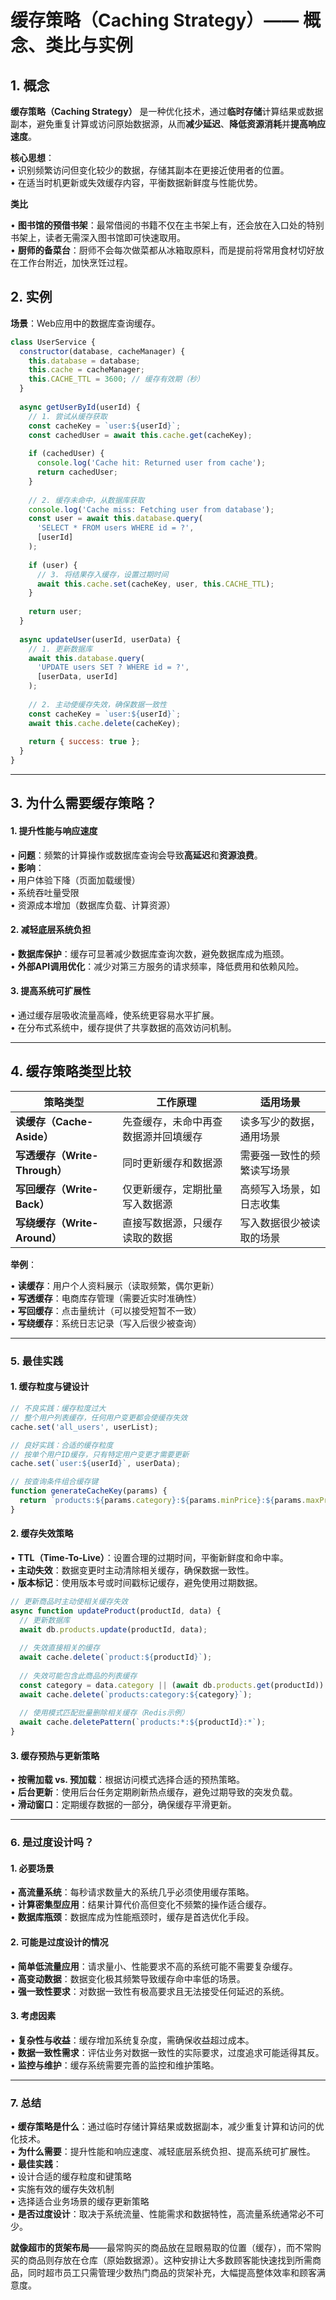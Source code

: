 # **缓存策略（Caching Strategy）—— 概念、类比与实例**

## **1. 概念**
**缓存策略（Caching Strategy）** 是一种优化技术，通过**临时存储**计算结果或数据副本，避免重复计算或访问原始数据源，从而**减少延迟**、**降低资源消耗**并**提高响应速度**。  


**核心思想**：  
  • 识别频繁访问但变化较少的数据，存储其副本在更接近使用者的位置。  
  • 在适当时机更新或失效缓存内容，平衡数据新鲜度与性能优势。  


**类比**

  • **图书馆的预借书架**：最常借阅的书籍不仅在主书架上有，还会放在入口处的特别书架上，读者无需深入图书馆即可快速取用。  
  • **厨师的备菜台**：厨师不会每次做菜都从冰箱取原料，而是提前将常用食材切好放在工作台附近，加快烹饪过程。  

## **2. 实例**
**场景**：Web应用中的数据库查询缓存。  

```javascript
class UserService {
  constructor(database, cacheManager) {
    this.database = database;
    this.cache = cacheManager;
    this.CACHE_TTL = 3600; // 缓存有效期（秒）
  }
  
  async getUserById(userId) {
    // 1. 尝试从缓存获取
    const cacheKey = `user:${userId}`;
    const cachedUser = await this.cache.get(cacheKey);
    
    if (cachedUser) {
      console.log('Cache hit: Returned user from cache');
      return cachedUser;
    }
    
    // 2. 缓存未命中，从数据库获取
    console.log('Cache miss: Fetching user from database');
    const user = await this.database.query(
      'SELECT * FROM users WHERE id = ?', 
      [userId]
    );
    
    if (user) {
      // 3. 将结果存入缓存，设置过期时间
      await this.cache.set(cacheKey, user, this.CACHE_TTL);
    }
    
    return user;
  }
  
  async updateUser(userId, userData) {
    // 1. 更新数据库
    await this.database.query(
      'UPDATE users SET ? WHERE id = ?',
      [userData, userId]
    );
    
    // 2. 主动使缓存失效，确保数据一致性
    const cacheKey = `user:${userId}`;
    await this.cache.delete(cacheKey);
    
    return { success: true };
  }
}
```

---


## **3. 为什么需要缓存策略？**

#### **1. 提升性能与响应速度**
• **问题**：频繁的计算操作或数据库查询会导致**高延迟**和**资源浪费**。  
• **影响**：  
  • 用户体验下降（页面加载缓慢）  
  • 系统吞吐量受限  
  • 资源成本增加（数据库负载、计算资源）  

#### **2. 减轻底层系统负担**
• **数据库保护**：缓存可显著减少数据库查询次数，避免数据库成为瓶颈。  
• **外部API调用优化**：减少对第三方服务的请求频率，降低费用和依赖风险。  

#### **3. 提高系统可扩展性**
• 通过缓存层吸收流量高峰，使系统更容易水平扩展。  
• 在分布式系统中，缓存提供了共享数据的高效访问机制。  

---

## **4. 缓存策略类型比较**
| 策略类型 | 工作原理 | 适用场景 |
|---------|----------|---------|
| **读缓存（Cache-Aside）** | 先查缓存，未命中再查数据源并回填缓存 | 读多写少的数据，通用场景 |
| **写透缓存（Write-Through）** | 同时更新缓存和数据源 | 需要强一致性的频繁读写场景 |
| **写回缓存（Write-Back）** | 仅更新缓存，定期批量写入数据源 | 高频写入场景，如日志收集 |
| **写绕缓存（Write-Around）** | 直接写数据源，只缓存读取的数据 | 写入数据很少被读取的场景 |

**举例**：

• **读缓存**：用户个人资料展示（读取频繁，偶尔更新）  
• **写透缓存**：电商库存管理（需要近实时准确性）  
• **写回缓存**：点击量统计（可以接受短暂不一致）  
• **写绕缓存**：系统日志记录（写入后很少被查询）  

---

### **5. 最佳实践**
#### **1. 缓存粒度与键设计**
```javascript
// 不良实践：缓存粒度过大
// 整个用户列表缓存，任何用户变更都会使缓存失效
cache.set('all_users', userList);

// 良好实践：合适的缓存粒度
// 按单个用户ID缓存，只有特定用户变更才需要更新
cache.set(`user:${userId}`, userData);

// 按查询条件组合缓存键
function generateCacheKey(params) {
  return `products:${params.category}:${params.minPrice}:${params.maxPrice}:${params.page}`;
}
```

#### **2. 缓存失效策略**
• **TTL（Time-To-Live）**：设置合理的过期时间，平衡新鲜度和命中率。  
• **主动失效**：数据变更时主动清除相关缓存，确保数据一致性。  
• **版本标记**：使用版本号或时间戳标记缓存，避免使用过期数据。  

```javascript
// 更新商品时主动使相关缓存失效
async function updateProduct(productId, data) {
  // 更新数据库
  await db.products.update(productId, data);
  
  // 失效直接相关的缓存
  await cache.delete(`product:${productId}`);
  
  // 失效可能包含此商品的列表缓存
  const category = data.category || (await db.products.get(productId)).category;
  await cache.delete(`products:category:${category}`);
  
  // 使用模式匹配批量删除相关缓存（Redis示例）
  await cache.deletePattern(`products:*:${productId}:*`);
}
```

#### **3. 缓存预热与更新策略**
• **按需加载 vs. 预加载**：根据访问模式选择合适的预热策略。  
• **后台更新**：使用后台任务定期刷新热点缓存，避免过期导致的突发负载。  
• **滑动窗口**：定期缓存数据的一部分，确保缓存平滑更新。  

---

### **6. 是过度设计吗？**
#### **1. 必要场景**
• **高流量系统**：每秒请求数量大的系统几乎必须使用缓存策略。  
• **计算密集型应用**：结果计算代价高但变化不频繁的操作适合缓存。  
• **数据库瓶颈**：数据库成为性能瓶颈时，缓存是首选优化手段。  

#### **2. 可能是过度设计的情况**
• **简单低流量应用**：请求量小、性能要求不高的系统可能不需要复杂缓存。  
• **高变动数据**：数据变化极其频繁导致缓存命中率低的场景。  
• **强一致性要求**：对数据一致性有极高要求且无法接受任何延迟的系统。  

#### **3. 考虑因素**
• **复杂性与收益**：缓存增加系统复杂度，需确保收益超过成本。  
• **数据一致性需求**：评估业务对数据一致性的实际要求，过度追求可能适得其反。  
• **监控与维护**：缓存系统需要完善的监控和维护策略。  

---

### **7. 总结**
• **缓存策略是什么**：通过临时存储计算结果或数据副本，减少重复计算和访问的优化技术。  
• **为什么需要**：提升性能和响应速度、减轻底层系统负担、提高系统可扩展性。  
• **最佳实践**：  
  • 设计合适的缓存粒度和键策略  
  • 实施有效的缓存失效机制  
  • 选择适合业务场景的缓存更新策略  
• **是否过度设计**：取决于系统流量、性能需求和数据特性，高流量系统通常必不可少。  

**就像超市的货架布局**——最常购买的商品放在显眼易取的位置（缓存），而不常购买的商品则存放在仓库（原始数据源）。这种安排让大多数顾客能快速找到所需商品，同时超市员工只需管理少数热门商品的货架补充，大幅提高整体效率和顾客满意度。